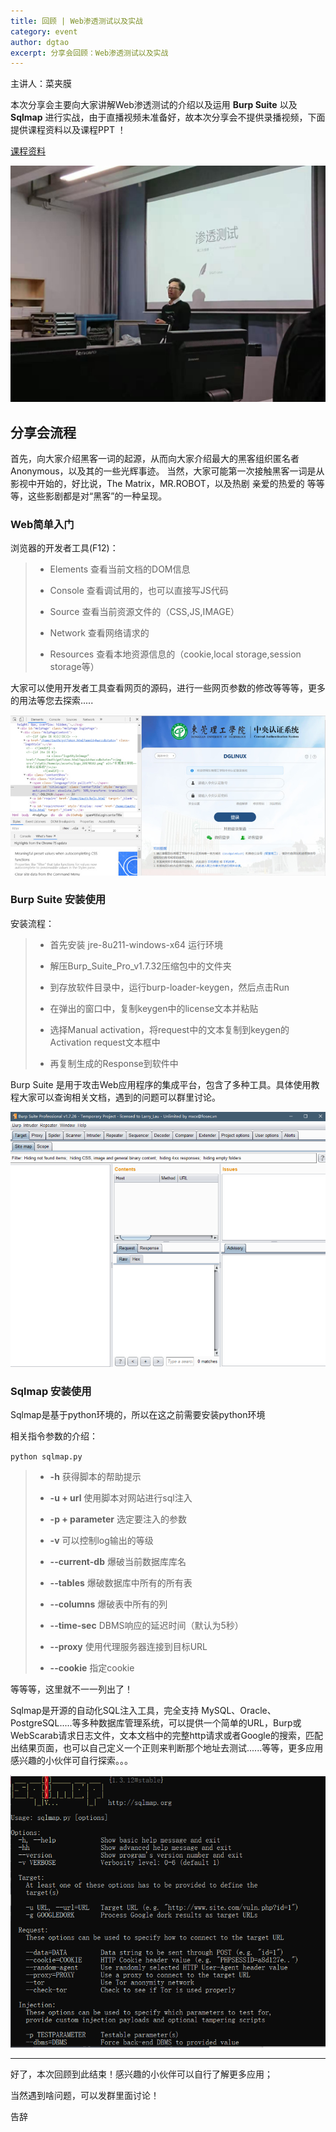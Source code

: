 ```yaml
---
title: 回顾 | Web渗透测试以及实战
category: event
author: dgtao
excerpt: 分享会回顾：Web渗透测试以及实战
---
```






主讲人：菜夹膜  

  

本次分享会主要向大家讲解Web渗透测试的介绍以及运用 **Burp Suite** 以及 **Sqlmap** 进行实战，由于直播视频未准备好，故本次分享会不提供录播视频，下面提供课程资料以及课程PPT ！



[课程资料](http://pan.dgut.edu.cn/drive/share/open_sharepage/ae4b6c53-2428-4d06-8cc8-eada8886b1e5:bingosoft)

![感谢菜夹膜dalao](../public/assets/penetration-1/kenway.jpg)


## 分享会流程

首先，向大家介绍黑客一词的起源，从而向大家介绍最大的黑客组织匿名者Anonymous，以及其的一些光辉事迹。 当然，大家可能第一次接触黑客一词是从影视中开始的，好比说，The Matrix，MR.ROBOT，以及热剧 亲爱的热爱的 等等等，这些影剧都是对“黑客”的一种呈现。


### Web简单入门

浏览器的开发者工具(F12)：

> - Elements 查看当前文档的DOM信息   
>  
> -  Console 查看调试用的，也可以直接写JS代码  
>  
> - Source 查看当前资源文件的（CSS,JS,IMAGE）  
>  
> - Network 查看网络请求的  
>  
> - Resources 查看本地资源信息的（cookie,local storage,session storage等）  

大家可以使用开发者工具查看网页的源码，进行一些网页参数的修改等等等，更多的用法等您去探索.....

![DGLINUX](../public/assets/penetration-1/cas.jpg)


### Burp Suite 安装使用

安装流程：

>  - 首先安装 jre-8u211-windows-x64 运行环境  
>
>  - 解压Burp_Suite_Pro_v1.7.32压缩包中的文件夹  
>
>  - 到存放软件目录中，运行burp-loader-keygen，然后点击Run   
>
>   - 在弹出的窗口中，复制keygen中的license文本并粘贴  
>
>  - 选择Manual activation，将request中的文本复制到keygen的Activation request文本框中    
>- 再复制生成的Response到软件中  

Burp Suite 是用于攻击Web应用程序的集成平台，包含了多种工具。具体使用教程大家可以查询相关文档，遇到的问题可以群里讨论。

![Burp Suite](../public/assets/penetration-1/burp-suite.png)

### Sqlmap 安装使用

 Sqlmap是基于python环境的，所以在这之前需要安装python环境 

 相关指令参数的介绍：

`python sqlmap.py`

>- **-h**                     获得脚本的帮助提示
>
>  - **-u + url**              使用脚本对网站进行sql注入
>
>- **-p + parameter** 选定要注入的参数
>
>-  **-v**              可以控制log输出的等级
>
>- **--current-db**      爆破当前数据库库名
>
>- **--tables**              爆破数据库中所有的所有表
>
>- **--columns**          爆破表中所有的列
>
>- **--time-sec**          DBMS响应的延迟时间（默认为5秒）
>
>- **--proxy**               使用代理服务器连接到目标URL
>
>- **--cookie**               指定cookie

等等等，这里就不一一列出了！

Sqlmap是开源的自动化SQL注入工具，完全支持 MySQL、Oracle、PostgreSQL.....等多种数据库管理系统，可以提供一个简单的URL，Burp或WebScarab请求日志文件，文本文档中的完整http请求或者Google的搜索，匹配出结果页面，也可以自己定义一个正则来判断那个地址去测试......等等，更多应用感兴趣的小伙伴可自行探索。。。

![SQLMAP](../public/assets/penetration-1/sqlmap.png)

---

好了，本次回顾到此结束！感兴趣的小伙伴可以自行了解更多应用；

当然遇到啥问题，可以发群里面讨论！

告辞
